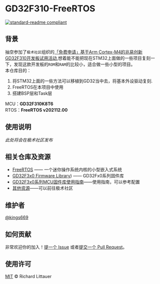 # GD32F310-FreeRTOS


[![standard-readme compliant](https://img.shields.io/badge/readme%20style-standard-brightgreen.svg?style=flat-square)](https://github.com/kings669/GD32F310-FreeRTOS)

## 背景

抽空参加了`极术社区`组织的[「免费申请」基于Arm Cortex-M4的兆易创新GD32F310开发板试用活动](https://aijishu.com/e/1120000000306632),想着能不能把现在STM32上面做的一些项目复刻一下，发现这款开发板的`ROM`和`RAM`的比较小，适合做一些小型的项目。  
本仓库目的：  
1. 将STM32上面的一些方法可以移植到GD32当中去，将基本外设驱动复刻.
2. FreeRTOS在本项目中使用
3. 搭建BSP层和Task层  


MCU：**GD32F310K8T6**  
RTOS：**FreeRTOS v202112.00**  

## 使用说明

*此处将会在极术社区发布*

## 相关仓库及资源

- [FreeRTOS](https://github.com/FreeRTOS/FreeRTOS) —— 一个迷你操作系统内核的小型嵌入式系统
- [GD32F3x0 Firmware Library](http://www.gd32mcu.com/cn/download/7?kw=GD32F3)) —— GD32Fx0系列固件库
- [GD32F3x0系列MCU固件库使用指南](http://www.gd32mcu.com/download/down/document_id/217/path_type/2)——使用指南，可以参考配置
- [其他资源](https://aijishu.com/a/1060000000306188)——可以前往极术社区

## 维护者

[@kings669](https://github.com/kings669)

## 如何贡献

非常欢迎你的加入！[提一个 Issue](https://github.com/kings669/GD32F310-FreeRTOS/issues) 或者[提交一个 Pull Request](https://github.com/kings669/GD32F310-FreeRTOS/pulls)。

## 使用许可
[MIT](LICENSE) © Richard Littauer